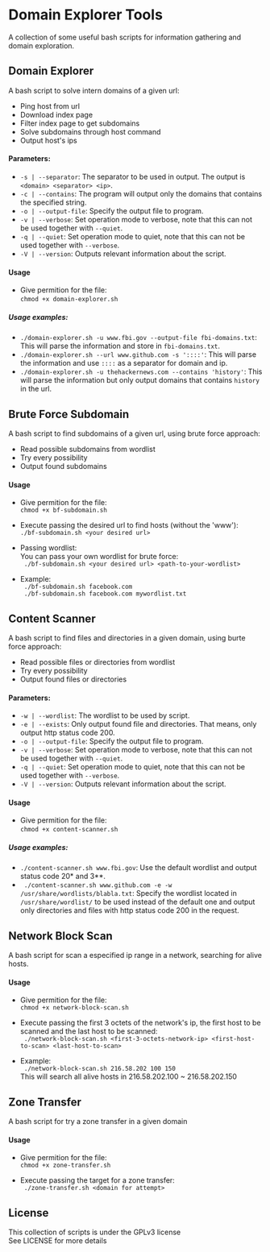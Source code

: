 # Domain Explorer Tools
A collection of some useful bash scripts for information gathering and domain exploration.  

## Domain Explorer
A bash script to solve intern domains of a given url:  
- Ping host from url  
- Download index page  
- Filter index page to get subdomains  
- Solve subdomains through host command  
- Output host's ips  

#### Parameters:
- ```-s | --separator```: The separator to be used in output. The output is ```<domain> <separator> <ip>```.
- ```-c | --contains```: The program will output only the domains that contains the specified string.
- ```-o | --output-file```: Specify the output file to program.
- ```-v | --verbose```: Set operation mode to verbose, note that this can not be used together with ```--quiet```.
- ```-q | --quiet```: Set operation mode to quiet, note that this can not be used together with ```--verbose```.
- ```-V | --version```: Outputs relevant information about the script.

#### Usage
- Give permition for the file:  
``` chmod +x domain-explorer.sh ```

##### Usage examples:
- ```./domain-explorer.sh -u www.fbi.gov --output-file fbi-domains.txt```: This will parse the information and store in ```fbi-domains.txt```.
- ```./domain-explorer.sh --url www.github.com -s '::::'```: This will parse the information and use ```::::``` as a separator for domain and ip.
- ```./domain-explorer.sh -u thehackernews.com --contains 'history'```: This will parse the information but only output domains that contains ```history``` in the url.

## Brute Force Subdomain
A bash script to find subdomains of a given url, using brute force approach:  
- Read possible subdomains from wordlist  
- Try every possibility  
- Output found subdomains  

#### Usage
- Give permition for the file:  
``` chmod +x bf-subdomain.sh ```

- Execute passing the desired url to find hosts (without the 'www'):  
``` ./bf-subdomain.sh <your desired url> ```

- Passing wordlist:  
You can pass your own wordlist for brute force:  
``` ./bf-subdomain.sh <your desired url> <path-to-your-wordlist>```

- Example:  
``` ./bf-subdomain.sh facebook.com```  
``` ./bf-subdomain.sh facebook.com mywordlist.txt```

## Content Scanner
A bash script to find files and directories in a given domain, using burte force approach:  
- Read possible files or directories from wordlist  
- Try every possibility
- Output found files or directories

#### Parameters:
- ```-w | --wordlist```: The wordlist to be used by script.
- ```-e | --exists```: Only output found file and directories. That means, only output http status code 200.
- ```-o | --output-file```: Specify the output file to program.
- ```-v | --verbose```: Set operation mode to verbose, note that this can not be used together with ```--quiet```.
- ```-q | --quiet```: Set operation mode to quiet, note that this can not be used together with ```--verbose```.
- ```-V | --version```: Outputs relevant information about the script.

#### Usage
- Give permition for the file:  
``` chmod +x content-scanner.sh ```

##### Usage examples:
- ``` ./content-scanner.sh www.fbi.gov ```: Use the default wordlist and output status code 20* and 3**.
- ``` ./content-scanner.sh www.github.com -e -w /usr/share/wordlists/blabla.txt```: Specify the wordlist located in ```/usr/share/wordlist/``` to be used instead of the default one and output only directories and files with http status code 200 in the request.

## Network Block Scan
A bash script for scan a especified ip range in a network, searching for alive hosts.

#### Usage
- Give permition for the file:  
``` chmod +x network-block-scan.sh ```

- Execute passing the first 3 octets of the network's ip, the first host to be scanned and the last host to be scanned:  
``` ./network-block-scan.sh <first-3-octets-network-ip> <first-host-to-scan> <last-host-to-scan>```

- Example:  
``` ./network-block-scan.sh 216.58.202 100 150```  
This will search all alive hosts in 216.58.202.100 ~ 216.58.202.150  

## Zone Transfer
A bash script for try a zone transfer in a given domain  

#### Usage
- Give permition for the file:  
``` chmod +x zone-transfer.sh ```

- Execute passing the target for a zone transfer:  
``` ./zone-transfer.sh <domain for attempt>```

## License
This collection of scripts is under the GPLv3 license  
See LICENSE for more details  
